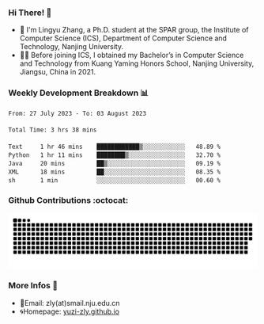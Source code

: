 ### Hi There! 👋 
- 🐳 I'm Lingyu Zhang, a Ph.D. student at the SPAR group, the Institute of Computer Science (ICS), Department of Computer Science and Technology, Nanjing University.
- 🧑‍🎓 Before joining ICS, I obtained my Bachelor’s in Computer Science and Technology from Kuang Yaming Honors School, Nanjing University, Jiangsu, China in 2021.

### Weekly Development Breakdown :bar_chart:

<!--START_SECTION:waka-->

```txt
From: 27 July 2023 - To: 03 August 2023

Total Time: 3 hrs 38 mins

Text     1 hr 46 mins    ████████████▒░░░░░░░░░░░░   48.89 %
Python   1 hr 11 mins    ████████▒░░░░░░░░░░░░░░░░   32.70 %
Java     20 mins         ██▒░░░░░░░░░░░░░░░░░░░░░░   09.19 %
XML      18 mins         ██░░░░░░░░░░░░░░░░░░░░░░░   08.35 %
sh       1 min           ░░░░░░░░░░░░░░░░░░░░░░░░░   00.60 %
```

<!--END_SECTION:waka-->

### Github Contributions :octocat:

![](https://raw.githubusercontent.com/yuzi-zly/yuzi-zly/output/github-contribution-grid-snake.svg)              


### More Infos 📖

- 📧Email: zly(at)smail.nju.edu.cn
- 🌀Homepage: [yuzi-zly.github.io](https://yuzi-zly.github.io/)
